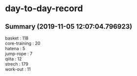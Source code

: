 # day-to-day-record  
## Summary  (2019-11-05 12:07:04.796923)  
basket : 118  
core-training : 20  
hatena : 5  
jump-rope : 7  
qiita : 12  
strech : 179  
work-out : 11  
